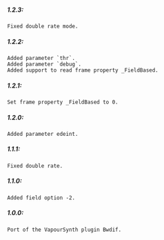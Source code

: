 ##### 1.2.3:
    Fixed double rate mode.

##### 1.2.2:
    Added parameter `thr`.
    Added parameter `debug`.
    Added support to read frame property _FieldBased.

##### 1.2.1:
    Set frame property _FieldBased to 0.

##### 1.2.0:
    Added parameter edeint.

##### 1.1.1:
    Fixed double rate.

##### 1.1.0:
    Added field option -2.

##### 1.0.0:
    Port of the VapourSynth plugin Bwdif.
